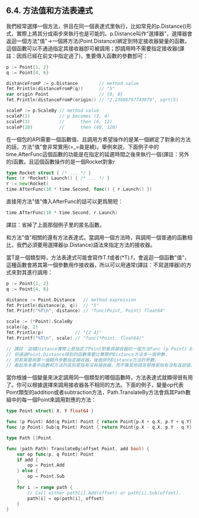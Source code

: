## 6.4. 方法值和方法表達式

我們經常選擇一個方法，併且在同一個表達式里執行，比如常見的p.Distance()形式，實際上將其分成兩步來執行也是可能的。p.Distance叫作“選擇器”，選擇器會返迴一個方法"值"->一個將方法(Point.Distance)綁定到特定接收器變量的函數。這個函數可以不通過指定其接收器卽可被調用；卽調用時不需要指定接收器(譯註：因爲已經在前文中指定過了)，隻要傳入函數的參數卽可：

```go
p := Point{1, 2}
q := Point{4, 6}

distanceFromP := p.Distance        // method value
fmt.Println(distanceFromP(q))      // "5"
var origin Point                   // {0, 0}
fmt.Println(distanceFromP(origin)) // "2.23606797749979", sqrt(5)

scaleP := p.ScaleBy // method value
scaleP(2)           // p becomes (2, 4)
scaleP(3)           //      then (6, 12)
scaleP(10)          //      then (60, 120)
```

在一個包的API需要一個函數值、且調用方希望操作的是某一個綁定了對象的方法的話，方法"值"會非常實用(=_=眞是繞)。舉例來説，下面例子中的time.AfterFunc這個函數的功能是在指定的延遲時間之後來執行一個(譯註：另外的)函數。且這個函數操作的是一個Rocket對象r

```go
type Rocket struct { /* ... */ }
func (r *Rocket) Launch() { /* ... */ }
r := new(Rocket)
time.AfterFunc(10 * time.Second, func() { r.Launch() })
```

直接用方法"值"傳入AfterFunc的話可以更爲簡短：

```go
time.AfterFunc(10 * time.Second, r.Launch)
```

譯註：省掉了上面那個例子里的匿名函數。

和方法"值"相關的還有方法表達式。當調用一個方法時，與調用一個普通的函數相比，我們必須要用選擇器(p.Distance)語法來指定方法的接收器。

當T是一個類型時，方法表達式可能會寫作T.f或者(*T).f，會返迴一個函數"值"，這種函數會將其第一個參數用作接收器，所以可以用通常(譯註：不寫選擇器)的方式來對其進行調用：

```go
p := Point{1, 2}
q := Point{4, 6}

distance := Point.Distance   // method expression
fmt.Println(distance(p, q))  // "5"
fmt.Printf("%T\n", distance) // "func(Point, Point) float64"

scale := (*Point).ScaleBy
scale(&p, 2)
fmt.Println(p)            // "{2 4}"
fmt.Printf("%T\n", scale) // "func(*Point, float64)"

// 譯註：這個Distance實際上是指定了Point對象爲接收器的一個方法func (p Point) Distance()，
// 但通過Point.Distance得到的函數需要比實際的Distance方法多一個參數，
// 卽其需要用第一個額外參數指定接收器，後面排列Distance方法的參數。
// 看起來本書中函數和方法的區别是指有沒有接收器，而不像其他語言那樣是指有沒有返迴值。
```

當你根據一個變量來決定調用同一個類型的哪個函數時，方法表達式就顯得很有用了。你可以根據選擇來調用接收器各不相同的方法。下面的例子，變量op代表Point類型的addition或者subtraction方法，Path.TranslateBy方法會爲其Path數組中的每一個Point來調用對應的方法：

```go
type Point struct{ X, Y float64 }

func (p Point) Add(q Point) Point { return Point{p.X + q.X, p.Y + q.Y} }
func (p Point) Sub(q Point) Point { return Point{p.X - q.X, p.Y - q.Y} }

type Path []Point

func (path Path) TranslateBy(offset Point, add bool) {
	var op func(p, q Point) Point
	if add {
		op = Point.Add
	} else {
		op = Point.Sub
	}
	for i := range path {
		// Call either path[i].Add(offset) or path[i].Sub(offset).
		path[i] = op(path[i], offset)
	}
}
```
